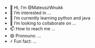 - 👋 Hi, I’m @MateuszWnukk
- 👀 I’m interested in ...
- 🌱 I’m currently learning python and java
- 💞️ I’m looking to collaborate on ...
- 📫 How to reach me ...
- 😄 Pronouns: ...
- ⚡ Fun fact: ...

<!---
MateuszWnukk/MateuszWnukk is a ✨ special ✨ repository because its `README.md` (this file) appears on your GitHub profile.
You can click the Preview link to take a look at your changes.
--->
